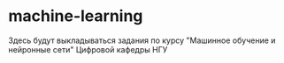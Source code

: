 # machine-learning
Здесь будут выкладываться задания по курсу "Машинное обучение и нейронные сети" Цифровой кафедры НГУ
